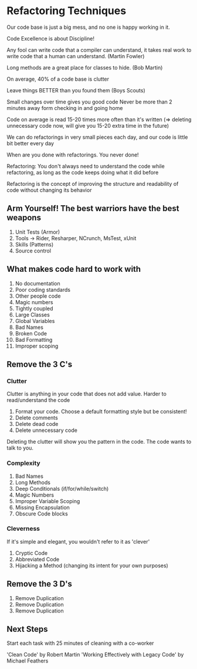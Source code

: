 # Refactoring Techniques

Our code base is just a big mess, and no one is happy working in it.

Code Excellence is about Discipline!

Any fool can write code that a compiler can understand, it takes real work to write code that a human can understand. (Martin Fowler)

Long methods are a great place for classes to hide. (Bob Martin)

On average, 40% of a code base is clutter

Leave things BETTER than you found them (Boys Scouts)

Small changes over time gives you good code
Never be more than 2 minutes away form checking in and going home

Code on average is read 15-20 times more often than it's written
(=> deleting unnecessary code now, will give you 15-20 extra time in the future)

We can do refactorings in very small pieces each day, and our code is little bit better every day

When are you done with refactorings. You never done!

Refactoring: You don't always need to understand the code while refactoring, as long as the code keeps doing what it did before

Refactoring is the concept of improving the structure and readability of code without changing its behavior

## Arm Yourself! The best warriors have the best weapons

1. Unit Tests (Armor)
2. Tools -> Rider, Resharper, NCrunch, MsTest, xUnit
3. Skills (Patterns)
4. Source control

## What makes code hard to work with

1. No documentation
2. Poor coding standards
3. Other people code
4. Magic numbers
5. Tightly coupled
6. Large Classes
7. Global Variables
8. Bad Names
9. Broken Code
10. Bad Formatting
11. Improper scoping

## Remove the 3 C's

### Clutter

Clutter is anything in your code that does not add value. Harder to read/understand the code

1. Format your code. Choose a default formatting style but be consistent!
2. Delete comments
3. Delete dead code
4. Delete unnecessary code

Deleting the clutter will show you the pattern in the code. The code wants to talk to you.

### Complexity

1. Bad Names
2. Long Methods
3. Deep Conditionals (if/for/while/switch)
4. Magic Numbers
5. Improper Variable Scoping
6. Missing Encapsulation
7. Obscure Code blocks

### Cleverness

If it's simple and elegant, you wouldn't refer to it as 'clever'

1. Cryptic Code
2. Abbreviated Code
3. Hijacking a Method (changing its intent for your own purposes)

## Remove the 3 D's

1. Remove Duplication
2. Remove Duplication
3. Remove Duplication

## Next Steps

Start each task with 25 minutes of cleaning with a co-worker

'Clean Code' by Robert Martin
'Working Effectively with Legacy Code' by Michael Feathers
